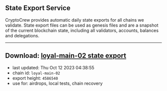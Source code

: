 ## State Export Service
CryptoCrew provides automatic daily state exports for all chains we validate. State export files can be used as genesis files and are a snapshot of the current blockchain state, including all validators, accounts, balances and delegations.

---
**Download: [loyal-main-02 state export](https://dl.ccvalidators.com/SERVICE/loyal/loyal-main-02_export_4586540.json)**
---

- last updated: Thu Oct 12 2023 04:38:55
- chain id: `loyal-main-02`
- export height: `4586540`
- use for: airdrops, local tests, chain recovery
